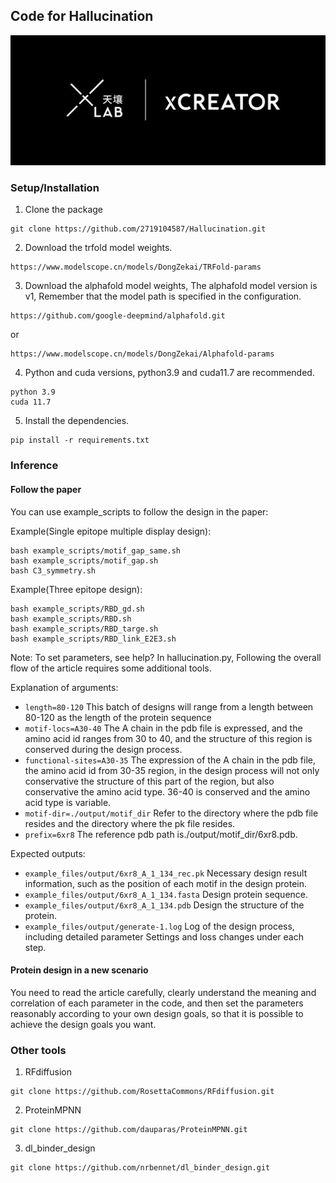 Code for Hallucination
--------------------
<p align="center">
  <img src="./img/xlab.png" alt="alt text" width="600px"/>
</p>

### Setup/Installation
1. Clone the package
```
git clone https://github.com/2719104587/Hallucination.git
```

2. Download the trfold model weights.
```
https://www.modelscope.cn/models/DongZekai/TRFold-params
```

3. Download the alphafold model weights, The alphafold model version is v1, Remember that the model path is specified in the configuration.
```
https://github.com/google-deepmind/alphafold.git
```
or 
```
https://www.modelscope.cn/models/DongZekai/Alphafold-params
```

4. Python and cuda versions, python3.9 and cuda11.7 are recommended.
```
python 3.9
cuda 11.7
```

5. Install the dependencies.
```
pip install -r requirements.txt
```

### Inference
#### Follow the paper

You can use example_scripts to follow the design in the paper:

Example(Single epitope multiple display design):
```
bash example_scripts/motif_gap_same.sh
bash example_scripts/motif_gap.sh
bash C3_symmetry.sh
```

Example(Three epitope design):
```
bash example_scripts/RBD_gd.sh
bash example_scripts/RBD.sh
bash example_scripts/RBD_targe.sh
bash example_scripts/RBD_link_E2E3.sh
```

Note: To set parameters, see help? In hallucination.py, Following the overall flow of the article requires some additional tools.

Explanation of arguments:
- `length=80-120` This batch of designs will range from a length between 80-120 as the length of the protein sequence
- `motif-locs=A30-40` The A chain in the pdb file is expressed, and the amino acid id ranges from 30 to 40, and the structure of this region is conserved during the design process.
- `functional-sites=A30-35` The expression of the A chain in the pdb file, the amino acid id from 30-35 region, in the design process will not only conservative the structure of this part of the region, but also conservative the amino acid type. 36-40 is conserved and the amino acid type is variable.
- `motif-dir=./output/motif_dir` Refer to the directory where the pdb file resides and the directory where the pk file resides.
- `prefix=6xr8` The reference pdb path is./output/motif_dir/6xr8.pdb.

Expected outputs:
- `example_files/output/6xr8_A_1_134_rec.pk` Necessary design result information, such as the position of each motif in the design protein.
- `example_files/output/6xr8_A_1_134.fasta` Design protein sequence.
- `example_files/output/6xr8_A_1_134.pdb` Design the structure of the protein.
- `example_files/output/generate-1.log` Log of the design process, including detailed parameter Settings and loss changes under each step.

#### Protein design in a new scenario

You need to read the article carefully, clearly understand the meaning and correlation of each parameter in the code, and then set the parameters reasonably according to your own design goals, so that it is possible to achieve the design goals you want.

### Other tools
1. RFdiffusion
```
git clone https://github.com/RosettaCommons/RFdiffusion.git

```

2. ProteinMPNN
```
git clone https://github.com/dauparas/ProteinMPNN.git

```

3. dl_binder_design
```
git clone https://github.com/nrbennet/dl_binder_design.git

```